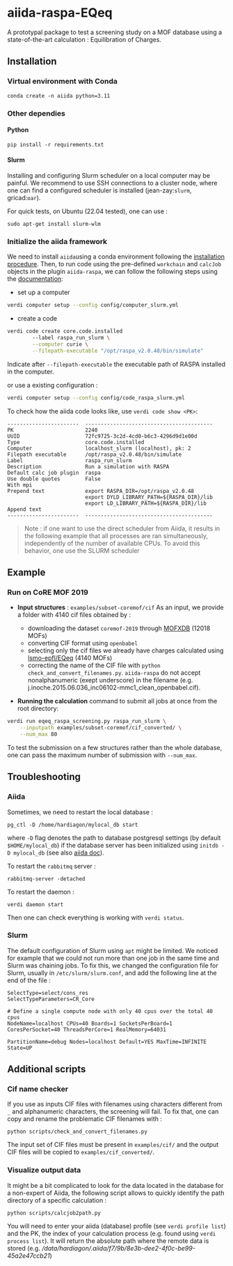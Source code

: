 # aiida-raspa-EQeq

A prototypal package to test a screening study on a MOF database using a state-of-the-art calculation : Equilibration of Charges.

## Installation

### Virtual environment with Conda
```
conda create -n aiida python=3.11
```

### Other dependies 

#### Python 
```
pip install -r requirements.txt
```
#### Slurm
Installing and configuring Slurm scheduler on a local computer may be painful. We recommend to use SSH connections to a cluster node, where one can find a configured scheduler is installed (jean-zay:`slurm`, gricad:`oar`).

For quick tests, on Ubuntu (22.04 tested), one can use :
```
sudo apt-get install slurm-wlm
```

### Initialize the aiida framework
We need to install `aiida`using a conda environment following the [installation procedure](https://aiida.readthedocs.io/projects/aiida-core/en/latest/intro/install_conda.html).
Then, to run code using the pre-defined `workchain` and `calcJob` objects in the plugin `aiida-raspa`, we can follow the following steps using the [documentation](https://aiida.readthedocs.io/projects/aiida-core/en/latest/howto/run_codes.html):
- set up a computer
```bash
verdi computer setup --config config/computer_slurm.yml
```
- create a code

```bash
verdi code create core.code.installed
        --label raspa_run_slurm \
        --computer curie \
        --filepath-executable "/opt/raspa_v2.0.48/bin/simulate"
```
Indicate after `--filepath-executable` the executable path of RASPA installed in the computer.

or use a existing configuration :
```bash
verdi computer setup --config config/code_raspa_slurm.yml
```

To check how the aiida code looks like, use `verdi code show <PK>`:
```
-----------------------  -----------------------------------------
PK                       2240
UUID                     72fc9725-3c2d-4cd0-b6c3-4296d9d1e00d
Type                     core.code.installed
Computer                 localhost_slurm (localhost), pk: 2
Filepath executable      /opt/raspa_v2.0.48/bin/simulate
Label                    raspa_run_slurm
Description              Run a simulation with RASPA
Default calc job plugin  raspa
Use double quotes        False
With mpi
Prepend text             export RASPA_DIR=/opt/raspa_v2.0.48
                         export DYLD_LIBRARY_PATH=${RASPA_DIR}/lib
                         export LD_LIBRARY_PATH=${RASPA_DIR}/lib
Append text
-----------------------  -----------------------------------------
```

> Note : if one want to use the direct scheduler from Aiida, it results in the following example that all processes are ran simultaneously, independently of the number of available CPUs. To avoid this behavior, one use the SLURM scheduler


## Example

### Run on CoRE MOF 2019
- **Input structures** : `examples/subset-coremof/cif`
    As an input, we provide a folder with 4140 cif files obtained by :
    - downloading the dataset `coremof-2019` through [MOFXDB](https://github.com/snurr-group/mofdb-x-archive/tree/dc8a0295db) (12018 MOFs)
    - converting CIF format using `openbabel`
    - selecting only the cif files we already have charges calculated using [lsmo-epfl/EQeq](https://github.com/lsmo-epfl/EQeq) (4140 MOFs)
    - correcting the name of the CIF file with `python check_and_convert_filenames.py`. `aiida-raspa` do not accept nonalphanumeric (exept underscore) in the filename (e.g. j.inoche.2015.06.036_inc06102-mmc1_clean_openbabel.cif).

- **Running the calculation**
command to submit all jobs at once from the root directory:
```bash
verdi run eqeq_raspa_screening.py raspa_run_slurm \
    --inputpath examples/subset-coremof/cif_converted/ \
    --num_max 80
```
To test the submission on a few structures rather than the whole database, one can pass the maximum number of submission with `--num_max`.

## Troubleshooting

### Aiida

Sometimes, we need to restart the local database :
```
pg_ctl -D /home/hardiagon/mylocal_db start
```
where `-D` flag denotes the path to database postgresql settings (by default `$HOME/mylocal_db`) if the database server has been initialized using `initdb -D mylocal_db` (see also [aiida doc](https://aiida.readthedocs.io/projects/aiida-core/en/latest/intro/install_conda.html#installation-into-conda-environment)).

To restart the `rabbitmq` server :
```
rabbitmq-server -detached
```
To restart the daemon : 
```
verdi daemon start
```
Then one can check everything is working with `verdi status`.

### Slurm
The default configuration of Slurm using `apt` might be limited. We noticed for example that we could not run more than one job in the same time and Slurm was chaining jobs. To fix this, we changed the configuration file for Slurm, usually in `/etc/slurm/slurm.conf`, and add the following line at the end of the file :
```
SelectType=select/cons_res
SelectTypeParameters=CR_Core

# Define a single compute node with only 40 cpus over the total 40 cpus
NodeName=localhost CPUs=40 Boards=1 SocketsPerBoard=1 CoresPerSocket=40 ThreadsPerCore=1 RealMemory=64031

PartitionName=debug Nodes=localhost Default=YES MaxTime=INFINITE State=UP
```


## Additional scripts
### Cif name checker
If you use as inputs CIF files with filenames using characters different from `_` and alphanumeric characters, the screening will fail. To fix that, one can copy and rename the problematic CIF filenames with :
```
python scripts/check_and_convert_filenames.py
```
The input set of CIF files must be present in `examples/cif/` and the output CIF files will be copied to  `examples/cif_converted/`.

### Visualize output data
It might be a bit complicated to look for the data located in the database for a non-expert of Aiida, the following script allows to quickly identify the path directory of a specific calculation :
```
python scripts/calcjob2path.py
```
You will need to enter your aiida (database) profile (see `verdi profile list`) and the PK, the index of your calculation process (e.g. found using `verdi process list`). It will return the absolute path where the remote data is stored (e.g. */data/hardiagon/.aiida/f7/9b/8e3b-dee2-4f0c-be99-45a2e47ccb21*)